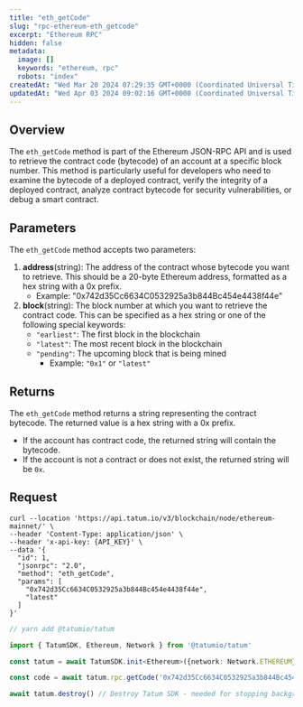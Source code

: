 ```yaml
---
title: "eth_getCode"
slug: "rpc-ethereum-eth_getcode"
excerpt: "Ethereum RPC"
hidden: false
metadata: 
  image: []
  keywords: "ethereum, rpc"
  robots: "index"
createdAt: "Wed Mar 20 2024 07:29:35 GMT+0000 (Coordinated Universal Time)"
updatedAt: "Wed Apr 03 2024 09:02:16 GMT+0000 (Coordinated Universal Time)"
---
```

## Overview

The `eth_getCode` method is part of the Ethereum JSON-RPC API and is used to retrieve the contract code (bytecode) of an account at a specific block number. This method is particularly useful for developers who need to examine the bytecode of a deployed contract, verify the integrity of a deployed contract, analyze contract bytecode for security vulnerabilities, or debug a smart contract.

## Parameters

The `eth_getCode` method accepts two parameters:

1. **address**(string): The address of the contract whose bytecode you want to retrieve. This should be a 20-byte Ethereum address, formatted as a hex string with a 0x prefix.
   - Example: "0x742d35Cc6634C0532925a3b844Bc454e4438f44e"
2. **block**(string): The block number at which you want to retrieve the contract code. This can be specified as a hex string or one of the following special keywords:
   - `"earliest"`: The first block in the blockchain
   - `"latest"`: The most recent block in the blockchain
   - `"pending"`: The upcoming block that is being mined
     - Example: `"0x1"` or `"latest"`

## Returns

The `eth_getCode` method returns a string representing the contract bytecode. The returned value is a hex string with a 0x prefix.

- If the account has contract code, the returned string will contain the bytecode.
- If the account is not a contract or does not exist, the returned string will be `0x`.

## Request

```curl cURL
curl --location 'https://api.tatum.io/v3/blockchain/node/ethereum-mainnet/' \
--header 'Content-Type: application/json' \
--header 'x-api-key: {API_KEY}' \
--data '{
  "id": 1,
  "jsonrpc": "2.0",
  "method": "eth_getCode",
  "params": [
    "0x742d35Cc6634C0532925a3b844Bc454e4438f44e",
    "latest"
  ]
}'
```
```typescript JS SDK
// yarn add @tatumio/tatum

import { TatumSDK, Ethereum, Network } from '@tatumio/tatum'

const tatum = await TatumSDK.init<Ethereum>({network: Network.ETHEREUM})

const code = await tatum.rpc.getCode('0x742d35Cc6634C0532925a3b844Bc454e4438f44e')

await tatum.destroy() // Destroy Tatum SDK - needed for stopping background jobs
```
